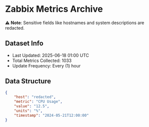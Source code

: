 # Zabbix Metrics Archive

⚠️ **Note**: Sensitive fields like hostnames and system descriptions are redacted.

## Dataset Info
- Last Updated: 2025-06-18 01:00 UTC
- Total Metrics Collected: 1033
- Update Frequency: Every (1) hour

## Data Structure
```json
{
    "host": "redacted",
    "metric": "CPU Usage",
    "value": "12.5",
    "units": "%",
    "timestamp": "2024-05-21T12:00:00"
}
```
